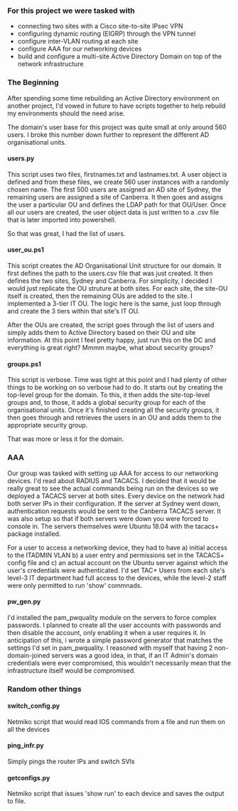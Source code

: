  ### For this project we were tasked with
 
- connecting two sites with a Cisco site-to-site IPsec VPN 
- configuring dynamic routing (EIGRP) through the VPN tunnel
- configure inter-VLAN routing at each site
- configure AAA for our networking devices
- build and configure a multi-site Active Directory Domain on top of the network infrastructure


### The Beginning
After spending some time rebuilding an Active Directory environment on another project, I'd vowed in future to have scripts together to help rebuild my environments should the need arise.

The domain's user base for this project was quite small at only around 560 users. I broke this number down further to represent the different AD organisational units. 

#### users.py
This script uses two files, firstnames.txt and lastnames.txt. A user object is defined and from these files, we create 560 user instances with a randomly chosen name. The first 500 users are assigned an AD site of Sydney, the remaining users are assigned a site of Canberra. It then goes and assigns the user a particular OU and defines the LDAP path for that OU/User. Once all our users are created, the user object data is just written to a .csv file that is later imported into powershell. 

So that was great, I had the list of users.

#### user_ou.ps1
This script creates the AD Organisational Unit structure for our domain. It first defines the path to the users.csv file that was just created. It then defines the two sites, Sydney and Canberra. For simplicity, I decided I would just replicate the OU struture at both sites. For each site, the site-OU itself is created, then the remaining OUs are added to the site. I implemented a 3-tier IT OU. The logic here is the same, just loop through and create the 3 tiers within that site's IT OU.

After the OUs are created, the script goes through the list of users and simply adds them to Active Directory based on their OU and site information. At this point I feel pretty happy, just run this on the DC and everything is great right? Mmmm maybe, what about security groups?

#### groups.ps1
This script is verbose. Time was tight at this point and I had plenty of other things to be working on so verbose had to do. It starts out by creating the top-level group for the domain. To this, it then adds the site-top-level groups and, to those, it adds a global security group for each of the organisational units. Once it's finished creating all the security groups, it then goes through and retrieves the users in an OU and adds them to the appropriate security group.

That was more or less it for the domain.

### AAA
Our group was tasked with setting up AAA for access to our networking devices. I'd read about RADIUS and TACACS. I decided that it would be really great to see the actual commands being run on the devices so we deployed a TACACS server at both sites. Every device on the network had both server IPs in their configuration. If the server at Sydney went down, authentication requests would be sent to the Canberra TACACS server. It was also setup so that if both servers were down you were forced to console in. The servers themselves were Ubuntu 18.04 with the tacacs+ package installed. 

For a user to access a networking device, they had to have a) initial access to the ITADMIN VLAN b) a user entry and permissions set in the TACACS+ config file and c) an actual account on the Ubuntu server against which the user's credentials were authenticated. I'd set TAC+ Users from each site's level-3 IT department had full access to the devices, while the level-2 staff were only permitted to run 'show' commnads. 


#### pw_gen.py
I'd installed the pam_pwquality module on the servers to force complex passwords. I planned to create all the user accounts with passwords and then disable the account, only enabling it when a user requires it. In anticipation of this, i wrote a simple password generator that matches the settings I'd set in pam_pwquality. I reasoned with myself that having 2 non-domain-joined servers was a good idea, in that, if an IT Admin's domain credentials were ever compromised, this wouldn't necessarily mean that the infrastructure itself would be compromised.

### Random other things
#### switch_config.py
Netmiko script that would read IOS commands from a file and run them on all the devices

#### ping_infr.py
Simply pings the router IPs and switch SVIs

#### getconfigs.py
Netmiko script that issues 'show run' to each device and saves the output to file. 


